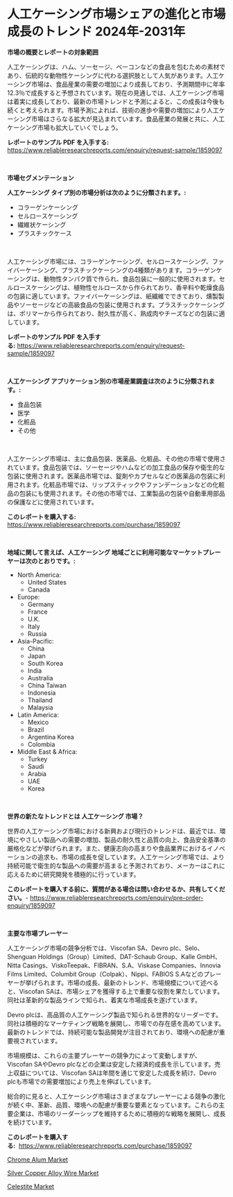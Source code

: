 <p><h1>人工ケーシング市場シェアの進化と市場成長のトレンド 2024年-2031年</h1></p><p><strong>市場の概要とレポートの対象範囲</strong></p>
<p><p>人工ケーシングは、ハム、ソーセージ、ベーコンなどの食品を包むための素材であり、伝統的な動物性ケーシングに代わる選択肢として人気があります。人工ケーシング市場は、食品産業の需要の増加により成長しており、予測期間中に年率12.3％で成長すると予想されています。現在の見通しでは、人工ケーシング市場は着実に成長しており、最新の市場トレンドと予測によると、この成長は今後も続くと考えられます。市場予測によれば、技術の進歩や需要の増加により人工ケーシング市場はさらなる拡大が見込まれています。食品産業の発展と共に、人工ケーシング市場も拡大していくでしょう。</p></p>
<p><strong>レポートのサンプル PDF を入手する:</strong> <a href="https://www.reliableresearchreports.com/enquiry/request-sample/1859097">https://www.reliableresearchreports.com/enquiry/request-sample/1859097</a></p>
<p>&nbsp;</p>
<p><strong>市場セグメンテーション</strong></p>
<p><strong>人工ケーシング タイプ別の市場分析は次のように分類されます。:</strong></p>
<p><ul><li>コラーゲンケーシング</li><li>セルロースケーシング</li><li>繊維状ケーシング</li><li>プラスチックケース</li></ul></p>
<p>&nbsp;</p>
<p><p>人工ケーシング市場には、コラーゲンケーシング、セルロースケーシング、ファイバーケーシング、プラスチックケーシングの4種類があります。コラーゲンケーシングは、動物性タンパク質で作られ、食品包装に一般的に使用されます。セルロースケーシングは、植物性セルロースから作られており、香辛料や乾燥食品の包装に適しています。ファイバーケーシングは、紙繊維でできており、燻製製品やソーセージなどの高級食品の包装に使用されます。プラスチックケーシングは、ポリマーから作られており、耐久性が高く、熟成肉やチーズなどの包装に適しています。</p></p>
<p><strong>レポートのサンプル PDF を入手する:</strong>&nbsp;<a href="https://www.reliableresearchreports.com/enquiry/request-sample/1859097">https://www.reliableresearchreports.com/enquiry/request-sample/1859097</a></p>
<p>&nbsp;</p>
<p><strong> 人工ケーシング アプリケーション別の市場産業調査は次のように分類されます。:</strong></p>
<p><ul><li>食品包装</li><li>医学</li><li>化粧品</li><li>その他</li></ul></p>
<p>&nbsp;</p>
<p><p>人工ケーシング市場は、主に食品包装、医薬品、化粧品、その他の市場で使用されています。食品包装では、ソーセージやハムなどの加工食品の保存や衛生的な包装に使用されます。医薬品市場では、錠剤やカプセルなどの医薬品の包装に利用されます。化粧品市場では、リップスティックやファンデーションなどの化粧品の包装にも使用されます。その他の市場では、工業製品の包装や自動車用部品の保護などに使用されています。</p></p>
<p><strong>このレポートを購入する:</strong>&nbsp; <a href="https://www.reliableresearchreports.com/purchase/1859097">https://www.reliableresearchreports.com/purchase/1859097</a></p>
<p>&nbsp;</p>
<p><strong>地域に関して言えば、人工ケーシング 地域ごとに利用可能なマーケットプレーヤーは次のとおりです。:</strong></p>
<p><ul>
    <li>
        North America:
        <ul>
            <li>United States</li>
            <li>Canada</li>
        </ul>
    </li>
    <li>
        Europe:
        <ul>
            <li>Germany</li>
            <li>France</li>
            <li>U.K.</li>
            <li>Italy</li>
            <li>Russia</li>
        </ul>
    </li>
    <li>
        Asia-Pacific:
        <ul>
            <li>China</li>
            <li>Japan</li>
            <li>South Korea</li>
            <li>India</li>
            <li>Australia</li>
            <li>China Taiwan</li>
            <li>Indonesia</li>
            <li>Thailand</li>
            <li>Malaysia</li>
        </ul>
    </li>
    <li>
        Latin America:
        <ul>
            <li>Mexico</li>
            <li>Brazil</li>
            <li>Argentina Korea</li>
            <li>Colombia</li>
        </ul>
    </li>
    <li>
        Middle East & Africa:
        <ul>
            <li>Turkey</li>
            <li>Saudi</li>
            <li>Arabia</li>
            <li>UAE</li>
            <li>Korea</li>
        </ul>
    </li>
    </ul></p>
<p>&nbsp;</p>
<p><strong>世界の新たなトレンドとは 人工ケーシング 市場？</strong></p>
<p><p>世界の人工ケーシング市場における新興および現行のトレンドは、最近では、環境にやさしい製品への需要の増加、製品の耐久性と品質の向上、食品安全基準の厳格化などが挙げられます。また、健康志向の高まりや食品業界におけるイノベーションの追求も、市場の成長を促しています。人工ケーシング市場では、より持続可能で衛生的な製品への需要が高まると予測されており、メーカーはこれに応えるために研究開発を積極的に行っています。</p></p>
<p><strong>このレポートを購入する前に、質問がある場合は問い合わせるか、共有してください。</strong>- <a href="https://www.reliableresearchreports.com/enquiry/pre-order-enquiry/1859097">https://www.reliableresearchreports.com/enquiry/pre-order-enquiry/1859097</a></p>
<p>&nbsp;</p>
<p><strong>主要な市場プレーヤー</strong></p>
<p><p>人工ケーシング市場の競争分析では、Viscofan SA、Devro plc、Selo、Shenguan Holdings（Group）Limited、DAT-Schaub Group、Kalle GmbH、Nitta Casings、ViskoTeepak、FIBRAN、S.A、Viskase Companies、Innovia Films Limited、Columbit Group（Colpak）、Nippi、FABIOS S.Aなどのプレーヤーが挙げられます。市場の成長、最新のトレンド、市場規模について述べると、Viscofan SAは、市場シェアを獲得する上で重要な役割を果たしています。同社は革新的な製品ラインで知られ、着実な市場成長を遂げています。</p><p>Devro plcは、高品質の人工ケーシング製品で知られる世界的なリーダーです。同社は積極的なマーケティング戦略を展開し、市場での存在感を高めています。最新のトレンドでは、持続可能な製品開発が注目されており、環境への配慮が重要視されています。</p><p>市場規模は、これらの主要プレーヤーの競争力によって変動しますが、Viscofan SAやDevro plcなどの企業は安定した経済的成長を示しています。売上収益については、Viscofan SAは年間を通じて安定した成長を続け、Devro plcも市場での需要増加により売上を伸ばしています。</p><p>総合的に見ると、人工ケーシング市場はさまざまなプレーヤーによる競争の激化が続く中、革新、品質、環境への配慮が重要な要素となっています。これらの主要企業は、市場のリーダーシップを維持するために積極的な戦略を展開し、成長を続けています。</p></p>
<p><strong>このレポートを購入する:</strong>&nbsp;&nbsp;<a href="https://www.reliableresearchreports.com/purchase/1859097">https://www.reliableresearchreports.com/purchase/1859097</a></p>
<p><p><a href="https://github.com/jsmusil/Market-Research-Report-List-2/blob/main/chrome-alum-market.md">Chrome Alum Market</a></p><p><a href="https://github.com/yemakinde/Market-Research-Report-List-1/blob/main/silver-copper-alloy-wire-market.md">Silver Copper Alloy Wire Market</a></p><p><a href="https://github.com/Alonsoolds3wq1d81czn8rbol/Market-Research-Report-List-1/blob/main/celestite-market.md">Celestite Market</a></p></p>